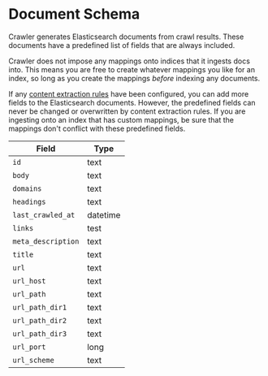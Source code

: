 # Document Schema

Crawler generates Elasticsearch documents from crawl results.
These documents have a predefined list of fields that are always included.

Crawler does not impose any mappings onto indices that it ingests docs into.
This means you are free to create whatever mappings you like for an index, so long as you create the mappings _before_ indexing any documents.

If any [content extraction rules](./features/EXTRACTION_RULES.md) have been configured, you can add more fields to the Elasticsearch documents.
However, the predefined fields can never be changed or overwritten by content extraction rules.
If you are ingesting onto an index that has custom mappings, be sure that the mappings don't conflict with these predefined fields.

| Field              | Type     |
|--------------------|----------|
| `id`               | text     |
| `body`             | text     |
| `domains`          | text     |
| `headings`         | text     |
| `last_crawled_at`  | datetime |
| `links`            | test     |
| `meta_description` | text     |
| `title`            | text     |
| `url`              | text     |
| `url_host`         | text     |
| `url_path`         | text     |
| `url_path_dir1`    | text     |
| `url_path_dir2`    | text     |
| `url_path_dir3`    | text     |
| `url_port`         | long     |
| `url_scheme`       | text     |

